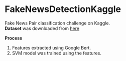 # FakeNewsDetectionKaggle

Fake News Pair classification challenge on Kaggle.<br>
__Dataset__ was downloaded from [here](https://www.kaggle.com/c/fake-news-pair-classification-challenge/data)

__Process__
1. Features extracted using Google Bert.
2. SVM model was trained using the features.
